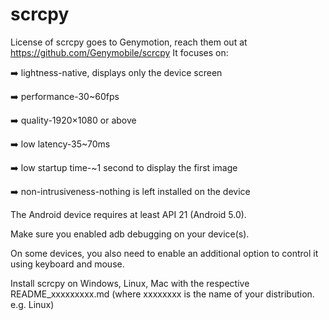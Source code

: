 # scrcpy
License of scrcpy goes to Genymotion, reach them out at https://github.com/Genymobile/scrcpy
It focuses on:

:arrow_right: lightness-native, displays only the device screen

:arrow_right: performance-30~60fps

:arrow_right: quality-1920×1080 or above

:arrow_right: low latency-35~70ms

:arrow_right: low startup time-~1 second to display the first image

:arrow_right: non-intrusiveness-nothing is left installed on the device

The Android device requires at least API 21 (Android 5.0).

Make sure you enabled adb debugging on your device(s).

On some devices, you also need to enable an additional option to control it using keyboard and mouse.

Install scrcpy on Windows, Linux, Mac with the respective README_xxxxxxxxx.md (where xxxxxxxx is the name of your distribution. e.g. Linux)
